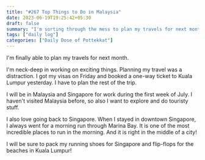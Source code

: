 ```yaml
---
title: "#267 Top Things to Do in Malaysia"
date: 2023-06-19T19:25:42+05:30
draft: false
summary: "I'm sorting through the mess to plan my travels for next month."
tags: ["daily log"]
categories: ["Daily Dose of Pottekkat"]
---
```


I'm finally able to plan my travels for next month.

I'm neck-deep in working on exciting things. Planning my travel was a distraction. I got my visas on Friday and booked a one-way ticket to Kuala Lumpur yesterday. I have to plan the rest of the trip.

I will be in Malaysia and Singapore for work during the first week of July. I haven't visited Malaysia before, so also I want to explore and do touristy stuff.

I also love going back to Singapore. When I stayed in downtown Singapore, I always went for a morning run through Marina Bay. It is one of the most incredible places to run in the morning. And it is right in the middle of a city!

I will be sure to pack my running shoes for Singapore and flip-flops for the beaches in Kuala Lumpur!
